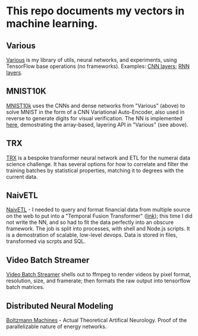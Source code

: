 # This repo documents my vectors in machine learning. 

## Various
[Various](https://github.com/folkstack/various) is my library of utils, neural networks, and experiments, using TensorFlow base operations (no frameworks). Examples: [CNN layers](https://github.com/folkstack/various/blob/master/topo.js#L84); [RNN layers](https://github.com/folkstack/various/blob/master/topo.js#L17).

## MNIST10K
[MNIST10k](https://github.com/folkstack/mnist10k) uses the CNNs and dense networks from "Various" (above) to solve MNIST in the form of a CNN Variational Auto-Encoder, also used in reverse to generate digits for visual verification. The NN is implemented [here](https://github.com/folkstack/mnist10k/blob/master/app.js#L15), demostrating the array-based, layering API in "Various" (see above).  

## TRX
[TRX](trx.js) is a bespoke transformer neural network and ETL for the numerai data science challenge.  It has several options for how to correlate and filter the training batches by statistical properties, matching it to degrees with the current data.

## NaivETL
[NaivETL](/ETL) - I needed to query and format financial data from multiple source on the web to put into a "Temporal Fusion Transformer" ([link](https://github.com/folkstack/deep_learning_vitae)); this time I did not write the NN, and so had to fit the data perfectly into an obscure framework.  The job is split into processes, with shell and Node.js scripts.  It is a demostration of scalable, low-level devops.  Data is stored in files, transformed via scrpts and SQL. 

## Video Batch Streamer
[Video Batch Streamer](videobs.js) shells out to ffmpeg to render videos by pixel format, resolution, size, and framerate; then formats the raw output into tensorflow batch matrices.

## Distributed Neural Modeling
[Boltzmann Machines](https://github.com/folkstack/distributed_training_boltzmann_machines) - Actual Theoretical Artifical Neurology.  Proof of the parallelizable nature of energy networks.

